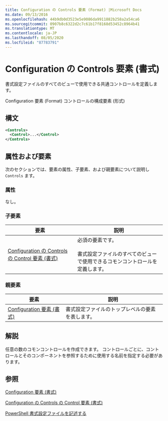 ```yaml
---
title: Configuration の Controls 要素 (Format) |Microsoft Docs
ms.date: 09/13/2016
ms.openlocfilehash: 44b9db0d3523e5e9086da9911882b258a2a54ca6
ms.sourcegitcommit: 0907b8c6322d2c7c61b17f8168d53452c8964b41
ms.translationtype: MT
ms.contentlocale: ja-JP
ms.lasthandoff: 08/05/2020
ms.locfileid: "87783791"
---
```

# <a name="controls-element-for-configuration-format"></a>Configuration の Controls 要素 (書式)

書式設定ファイルのすべてのビューで使用できる共通コントロールを定義します。

Configuration 要素 (Format) コントロールの構成要素 (形式)

## <a name="syntax"></a>構文

```xml
<Controls>
  <Control>...</Control>
</Controls>
```

## <a name="attributes-and-elements"></a>属性および要素

次のセクションでは、要素の属性、子要素、および親要素について説明し `Controls` ます。

### <a name="attributes"></a>属性

なし。

### <a name="child-elements"></a>子要素

|要素|説明|
|-------------|-----------------|
|[Configuration の Controls の Control 要素 (書式)](./control-element-for-controls-for-configuration-format.md)|必須の要素です。<br /><br /> 書式設定ファイルのすべてのビューで使用できるコモンコントロールを定義します。|

### <a name="parent-elements"></a>親要素

|要素|説明|
|-------------|-----------------|
|[Configuration 要素 (書式)](./configuration-element-format.md)|書式設定ファイルのトップレベルの要素を表します。|

## <a name="remarks"></a>解説

任意の数のコモンコントロールを作成できます。 コントロールごとに、コントロールとそのコンポーネントを参照するために使用する名前を指定する必要があります。

## <a name="see-also"></a>参照

[Configuration 要素 (書式)](./configuration-element-format.md)

[Configuration の Controls の Control 要素 (書式)](./control-element-for-controls-for-configuration-format.md)

[PowerShell 書式設定ファイルを記述する](./writing-a-powershell-formatting-file.md)
